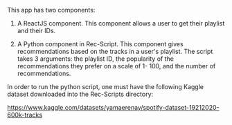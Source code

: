 This app has two components:

1. A ReactJS component. This component allows a user to get their playlist and their IDs.

2. A Python component in Rec-Script. This component gives recommendations based on the tracks in a user's playlist. The script takes 3 arguments: the playlist ID, the popularity of the recommendations they prefer on a scale of 1- 100, and the number of recommendations.

In order to run the python script, one must have the following Kaggle dataset downloaded into the Rec-Scripts directory:

https://www.kaggle.com/datasets/yamaerenay/spotify-dataset-19212020-600k-tracks

